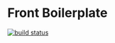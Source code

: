 # Front Boilerplate
[![build status](http://gitlab.flow.local/Maxwellewxam/front-boilerplate/badges/master/build.svg)](http://gitlab.flow.local/Maxwellewxam/front-boilerplate/commits/master)
